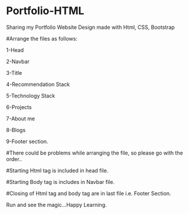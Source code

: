 # Portfolio-HTML

Sharing my  Portfolio Website  Design made with Html, CSS, Bootstrap

#Arrange the files as follows:

1-Head

2-Navbar

3-Title

4-Recommendation Stack

5-Technology Stack

6-Projects

7-About me

8-Blogs

9-Footer section.

#There could be problems while arranging the file, so please go with the order..

#Starting Html tag is included in head file.

#Starting Body tag is includes in Navbar file.

#Closing of Html tag and body tag are in last file i.e. Footer Section. 

Run and see the magic...Happy Learning.

